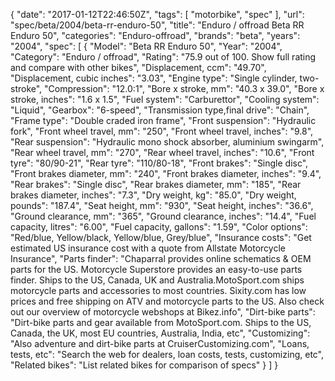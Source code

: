 {
    "date": "2017-01-12T22:46:50Z",
    "tags": [
        "motorbike",
        "spec"
    ],
    "url": "spec\/beta\/2004\/beta-rr-enduro-50",
    "title": "Enduro \/ offroad Beta RR Enduro 50",
    "categories": "Enduro-offroad",
    "brands": "beta",
    "years": "2004",
    "spec": [
        {
            "Model": "Beta RR Enduro 50",
            "Year": "2004",
            "Category": "Enduro \/ offroad",
            "Rating": "75.9 out of 100. Show full rating and compare with other bikes",
            "Displacement, ccm": "49.70",
            "Displacement, cubic inches": "3.03",
            "Engine type": "Single cylinder, two-stroke",
            "Compression": "12.0:1",
            "Bore x stroke, mm": "40.3 x 39.0",
            "Bore x stroke, inches": "1.6 x 1.5",
            "Fuel system": "Carburettor",
            "Cooling system": "Liquid",
            "Gearbox": "6-speed",
            "Transmission type,final drive": "Chain",
            "Frame type": "Double craded iron frame",
            "Front suspension": "Hydraulic fork",
            "Front wheel travel, mm": "250",
            "Front wheel travel, inches": "9.8",
            "Rear suspension": "Hydraulic mono shock absorber, aluminium swingarm",
            "Rear wheel travel, mm": "270",
            "Rear wheel travel, inches": "10.6",
            "Front tyre": "80\/90-21",
            "Rear tyre": "110\/80-18",
            "Front brakes": "Single disc",
            "Front brakes diameter, mm": "240",
            "Front brakes diameter, inches": "9.4",
            "Rear brakes": "Single disc",
            "Rear brakes diameter, mm": "185",
            "Rear brakes diameter, inches": "7.3",
            "Dry weight, kg": "85.0",
            "Dry weight, pounds": "187.4",
            "Seat height, mm": "930",
            "Seat height, inches": "36.6",
            "Ground clearance, mm": "365",
            "Ground clearance, inches": "14.4",
            "Fuel capacity, litres": "6.00",
            "Fuel capacity, gallons": "1.59",
            "Color options": "Red\/blue, Yellow\/black, Yellow\/blue, Grey\/blue",
            "Insurance costs": "Get estimated US insurance cost with a quote from Allstate Motorcycle Insurance",
            "Parts finder": "Chaparral provides online schematics & OEM parts for the US.   Motorcycle Superstore provides an easy-to-use parts finder. Ships to the US, Canada, UK and Australia.MotoSport.com ships motorcycle parts and accessories to most countries.    Sixity.com has low prices and free shipping on ATV and motorcycle parts to the US. Also check out our overview of motorcycle webshops at Bikez.info",
            "Dirt-bike parts": "Dirt-bike parts and gear available from MotoSport.com. Ships to the US, Canada, the UK, most EU countries, Australia, India, etc",
            "Customizing": "Also adventure and dirt-bike parts at CruiserCustomizing.com",
            "Loans, tests, etc": "Search the web for dealers, loan costs, tests, customizing, etc",
            "Related bikes": "List related bikes for comparison of specs"
        }
    ]
}